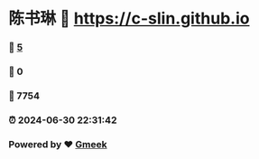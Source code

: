 # 陈书琳 :link: https://c-slin.github.io 
### :page_facing_up: [5](https://c-slin.github.io/tag.html) 
### :speech_balloon: 0 
### :hibiscus: 7754 
### :alarm_clock: 2024-06-30 22:31:42 
### Powered by :heart: [Gmeek](https://github.com/Meekdai/Gmeek)
